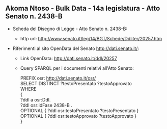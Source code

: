 ## Akoma Ntoso - Bulk Data - 14a legislatura - Atto Senato n. 2438-B ##

* Scheda del Disegno di Legge - Atto Senato n. 2438-B:
	* http url: http://www.senato.it/leg/14/BGT/Schede/Ddliter/20257.htm

* Riferimenti al sito OpenData del Senato http://dati.senato.it/:
	* Link OpenData: http://dati.senato.it/ddl/20257
	* Query SPARQL per i documenti relativi all'Atto Senato:

        PREFIX osr: <http://dati.senato.it/osr/>  
		SELECT DISTINCT ?testoPresentato ?testoApprovato  
		WHERE  
		{  
		    ?ddl a osr:Ddl.  
		    ?ddl osr:idFase 2438-B .  
		    OPTIONAL { ?ddl osr:testoPresentato ?testoPresentato }  
		    OPTIONAL { ?ddl osr:testoApprovato ?testoApprovato }  
		}
		